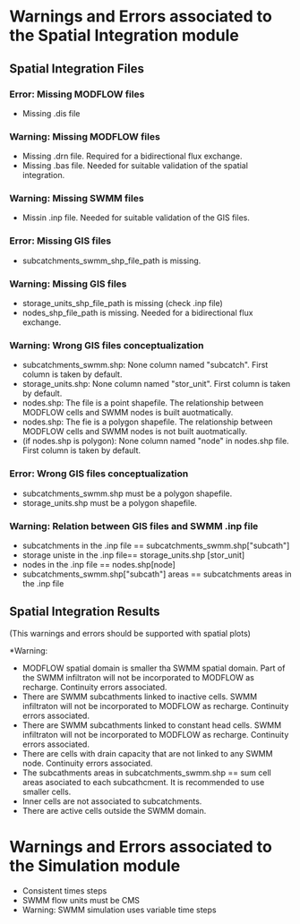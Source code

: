 # Warnings and Errors associated to the Spatial Integration module
## Spatial Integration Files

### Error: Missing MODFLOW files
- Missing .dis file

### Warning: Missing MODFLOW files
- Missing .drn file. Required for a bidirectional flux exchange.
- Missing .bas file. Needed for suitable validation of the spatial integration.

### Warning: Missing SWMM files
- Missin .inp file. Needed for suitable validation of the GIS files.

### Error: Missing GIS files
- subcatchments_swmm_shp_file_path is missing.

### Warning: Missing GIS files
- storage_units_shp_file_path is missing (check .inp file)
- nodes_shp_file_path is missing. Needed for a bidirectional flux exchange.

### Warning: Wrong GIS files conceptualization
- subcatchments_swmm.shp: None column named "subcatch". First column is taken by default.
- storage_units.shp: None column named "stor_unit". First column is taken by default.
- nodes.shp: The file is a point shapefile. The relationship between MODFLOW cells and SWMM nodes is built auotmatically.
- nodes.shp: The fie is a polygon shapefile. The relationship between MODFLOW cells and SWMM nodes is not built auotmatically.
- (if nodes.shp is polygon): None column named "node" in nodes.shp file. First column is taken by default.

### Error: Wrong GIS files conceptualization
- subcatchments_swmm.shp must be a polygon shapefile.
- storage_units.shp must be a polygon shapefile.
### Warning: Relation between GIS files and SWMM .inp file
- subcatchments in the .inp file == subcatchments_swmm.shp["subcath"]
- storage uniste in the .inp file== storage_units.shp [stor_unit]
- nodes in the .inp file == nodes.shp[node]
- subcatchments_swmm.shp["subcath"] areas == subcatchments areas in the .inp file


## Spatial Integration Results
(This warnings and errors should be supported with spatial plots)

*Warning:
- MODFLOW spatial domain is smaller tha SWMM spatial domain. Part of the SWMM infiltraton will not be incorporated to MODFLOW as recharge. Continuity errors associated. 
- There are SWMM subcathments linked to inactive cells. SWMM infiltraton will not be incorporated to MODFLOW as recharge. Continuity errors associated. 
- There are SWMM subcathments linked to constant head cells. SWMM infiltraton will not be incorporated to MODFLOW as recharge. Continuity errors associated. 
- There are cells with drain capacity that are not linked to any SWMM node. Continuity errors associated. 
- The subcathments areas in subcatchments_swmm.shp == sum cell areas asociated to each subcathcment. It is recommended to use smaller cells.
- Inner cells are not associated to subcatchments.
- There are active cells outside the SWMM domain. 

# Warnings and Errors associated to the Simulation module
- Consistent times steps
- SWMM flow units must be CMS
- Warning: SWMM simulation uses variable time steps